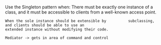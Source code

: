 Use the Singleton pattern when: 
    There must be exactly one instance of a class, and it must 
    be accessible to clients from a well-known access point.

    When the sole instance should be extensible by          subclassing, and clients should be able to use an 
    extended instance without modifying their code.

    Mediator -> gets in area of command and control